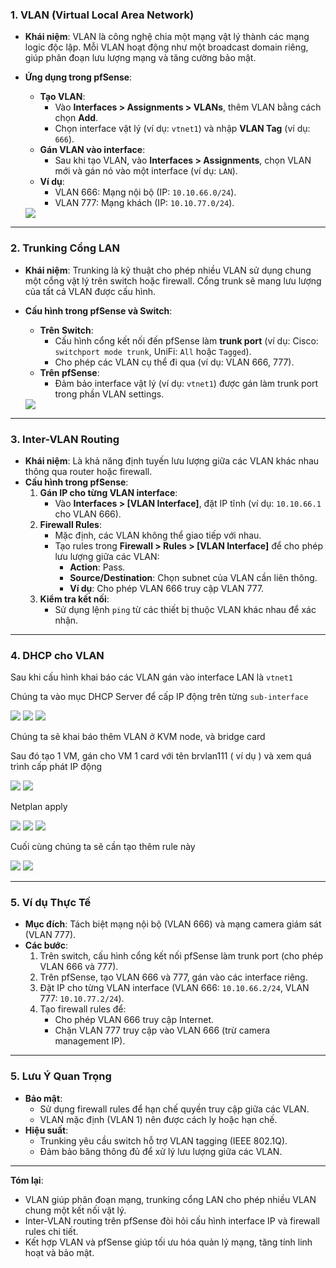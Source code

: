 ### **1. VLAN (Virtual Local Area Network)**  
- **Khái niệm**: VLAN là công nghệ chia một mạng vật lý thành các mạng logic độc lập. Mỗi VLAN hoạt động như một broadcast domain riêng, giúp phân đoạn lưu lượng mạng và tăng cường bảo mật.  
- **Ứng dụng trong pfSense**:  
  - **Tạo VLAN**:  
    - Vào **Interfaces > Assignments > VLANs**, thêm VLAN bằng cách chọn **Add**.  
    - Chọn interface vật lý (ví dụ: `vtnet1`) và nhập **VLAN Tag** (ví dụ: `666`).  
  - **Gán VLAN vào interface**:  
    - Sau khi tạo VLAN, vào **Interfaces > Assignments**, chọn VLAN mới và gán nó vào một interface (ví dụ: `LAN`).  
  - **Ví dụ**:  
    - VLAN 666: Mạng nội bộ (IP: `10.10.66.0/24`).  
    - VLAN 777: Mạng khách (IP: `10.10.77.0/24`).  

  <img src="pFsenseimages/Screenshot_100.png">
---

### **2. Trunking Cổng LAN**  
- **Khái niệm**: Trunking là kỹ thuật cho phép nhiều VLAN sử dụng chung một cổng vật lý trên switch hoặc firewall. Cổng trunk sẽ mang lưu lượng của tất cả VLAN được cấu hình.  
- **Cấu hình trong pfSense và Switch**:  
  - **Trên Switch**:  
    - Cấu hình cổng kết nối đến pfSense làm **trunk port** (ví dụ: Cisco: `switchport mode trunk`, UniFi: `All` hoặc `Tagged`).  
    - Cho phép các VLAN cụ thể đi qua (ví dụ: VLAN 666, 777).  
  - **Trên pfSense**:  
    - Đảm bảo interface vật lý (ví dụ: `vtnet1`) được gán làm trunk port trong phần VLAN settings.  

  <img src="pFsenseimages/Screenshot_101.png">
---

### **3. Inter-VLAN Routing**  
- **Khái niệm**: Là khả năng định tuyến lưu lượng giữa các VLAN khác nhau thông qua router hoặc firewall.  
- **Cấu hình trong pfSense**:  
  1. **Gán IP cho từng VLAN interface**:  
     - Vào **Interfaces > [VLAN Interface]**, đặt IP tĩnh (ví dụ: `10.10.66.1` cho VLAN 666).  
  2. **Firewall Rules**:  
     - Mặc định, các VLAN không thể giao tiếp với nhau.  
     - Tạo rules trong **Firewall > Rules > [VLAN Interface]** để cho phép lưu lượng giữa các VLAN:  
       - **Action**: Pass.  
       - **Source/Destination**: Chọn subnet của VLAN cần liên thông.  
       - **Ví dụ**: Cho phép VLAN 666 truy cập VLAN 777.  
  3. **Kiểm tra kết nối**:  
     - Sử dụng lệnh `ping` từ các thiết bị thuộc VLAN khác nhau để xác nhận.  

---
### **4. DHCP cho VLAN** 

Sau khi cấu hình khai báo các VLAN gán vào interface LAN là ``vtnet1``

Chúng ta vào mục DHCP Server để cấp IP động trên từng ``sub-interface``

  <img src="pFsenseimages/Screenshot_102.png">
  <img src="pFsenseimages/Screenshot_103.png">
  <img src="pFsenseimages/Screenshot_104.png">

Chúng ta sẽ khai báo thêm VLAN ở KVM node, và bridge card

Sau đó tạo 1 VM, gán cho VM 1 card với tên brvlan111 ( ví dụ ) và xem quá trình cấp phát IP động

  <img src="pFsenseimages/Screenshot_105.png">
  <img src="pFsenseimages/Screenshot_106.png">

Netplan apply

  <img src="pFsenseimages/Screenshot_107.png">
  <img src="pFsenseimages/Screenshot_108.png">
  <img src="pFsenseimages/Screenshot_109.png">

Cuối cùng chúng ta sẽ cần tạo thêm rule này

  <img src="pFsenseimages/Screenshot_110.png">
  <img src="pFsenseimages/Screenshot_111.png">

---
### **5. Ví dụ Thực Tế**  
- **Mục đích**: Tách biệt mạng nội bộ (VLAN 666) và mạng camera giám sát (VLAN 777).  
- **Các bước**:  
  1. Trên switch, cấu hình cổng kết nối pfSense làm trunk port (cho phép VLAN 666 và 777).  
  2. Trên pfSense, tạo VLAN 666 và 777, gán vào các interface riêng.  
  3. Đặt IP cho từng VLAN interface (VLAN 666: `10.10.66.2/24`, VLAN 777: `10.10.77.2/24`).  
  4. Tạo firewall rules để:  
     - Cho phép VLAN 666 truy cập Internet.  
     - Chặn VLAN 777 truy cập vào VLAN 666 (trừ camera management IP).  

---

### **5. Lưu Ý Quan Trọng**  
- **Bảo mật**:  
  - Sử dụng firewall rules để hạn chế quyền truy cập giữa các VLAN.  
  - VLAN mặc định (VLAN 1) nên được cách ly hoặc hạn chế.  
- **Hiệu suất**:  
  - Trunking yêu cầu switch hỗ trợ VLAN tagging (IEEE 802.1Q).  
  - Đảm bảo băng thông đủ để xử lý lưu lượng giữa các VLAN.  

---

**Tóm lại**:  
- VLAN giúp phân đoạn mạng, trunking cổng LAN cho phép nhiều VLAN chung một kết nối vật lý.  
- Inter-VLAN routing trên pfSense đòi hỏi cấu hình interface IP và firewall rules chi tiết.  
- Kết hợp VLAN và pfSense giúp tối ưu hóa quản lý mạng, tăng tính linh hoạt và bảo mật.